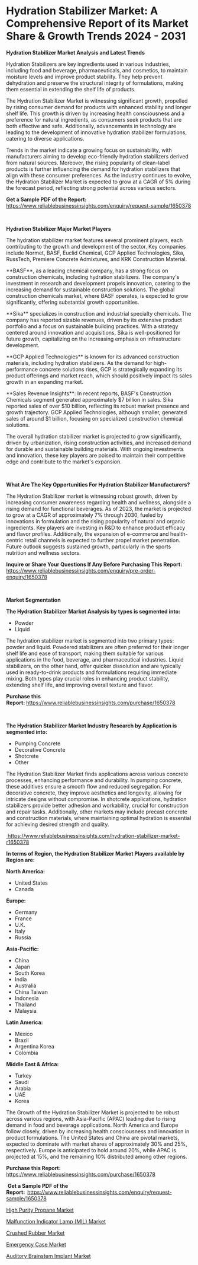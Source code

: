 <p><h1>Hydration Stabilizer Market: A Comprehensive Report of its Market Share & Growth Trends 2024 - 2031</h1></p><p><strong>Hydration Stabilizer Market Analysis and Latest Trends</strong></p>
<p><p>Hydration Stabilizers are key ingredients used in various industries, including food and beverage, pharmaceuticals, and cosmetics, to maintain moisture levels and improve product stability. They help prevent dehydration and preserve the structural integrity of formulations, making them essential in extending the shelf life of products.</p><p>The Hydration Stabilizer Market is witnessing significant growth, propelled by rising consumer demand for products with enhanced stability and longer shelf life. This growth is driven by increasing health consciousness and a preference for natural ingredients, as consumers seek products that are both effective and safe. Additionally, advancements in technology are leading to the development of innovative hydration stabilizer formulations, catering to diverse applications.</p><p>Trends in the market indicate a growing focus on sustainability, with manufacturers aiming to develop eco-friendly hydration stabilizers derived from natural sources. Moreover, the rising popularity of clean-label products is further influencing the demand for hydration stabilizers that align with these consumer preferences. As the industry continues to evolve, the Hydration Stabilizer Market is expected to grow at a CAGR of 5% during the forecast period, reflecting strong potential across various sectors.</p></p>
<p><strong>Get a Sample PDF of the Report:&nbsp;</strong> <a href="https://www.reliablebusinessinsights.com/enquiry/request-sample/1650378?utm_campaign=1113&utm_medium=2&utm_source=Github&utm_content=ia&utm_term=08112024&utm_id=hydration-stabilizer">https://www.reliablebusinessinsights.com/enquiry/request-sample/1650378</a></p>
<p>&nbsp;</p>
<p><strong>Hydration Stabilizer Major Market Players</strong></p>
<p><p>The hydration stabilizer market features several prominent players, each contributing to the growth and development of the sector. Key companies include Normet, BASF, Euclid Chemical, GCP Applied Technologies, Sika, RussTech, Premiere Concrete Admixtures, and KRK Construction Material.</p><p>**BASF**, as a leading chemical company, has a strong focus on construction chemicals, including hydration stabilizers. The company's investment in research and development propels innovation, catering to the increasing demand for sustainable construction solutions. The global construction chemicals market, where BASF operates, is expected to grow significantly, offering substantial growth opportunities.</p><p>**Sika** specializes in construction and industrial specialty chemicals. The company has reported sizable revenues, driven by its extensive product portfolio and a focus on sustainable building practices. With a strategy centered around innovation and acquisitions, Sika is well-positioned for future growth, capitalizing on the increasing emphasis on infrastructure development.</p><p>**GCP Applied Technologies** is known for its advanced construction materials, including hydration stabilizers. As the demand for high-performance concrete solutions rises, GCP is strategically expanding its product offerings and market reach, which should positively impact its sales growth in an expanding market.</p><p>**Sales Revenue Insights**: In recent reports, BASF's Construction Chemicals segment generated approximately $7 billion in sales. Sika reported sales of over $10 billion, reflecting its robust market presence and growth trajectory. GCP Applied Technologies, although smaller, generated sales of around $1 billion, focusing on specialized construction chemical solutions.</p><p>The overall hydration stabilizer market is projected to grow significantly, driven by urbanization, rising construction activities, and increased demand for durable and sustainable building materials. With ongoing investments and innovation, these key players are poised to maintain their competitive edge and contribute to the market's expansion.</p></p>
<p>&nbsp;</p>
<p><strong>What Are The Key Opportunities For Hydration Stabilizer Manufacturers?</strong></p>
<p><p>The Hydration Stabilizer market is witnessing robust growth, driven by increasing consumer awareness regarding health and wellness, alongside a rising demand for functional beverages. As of 2023, the market is projected to grow at a CAGR of approximately 7% through 2030, fueled by innovations in formulation and the rising popularity of natural and organic ingredients. Key players are investing in R&D to enhance product efficacy and flavor profiles. Additionally, the expansion of e-commerce and health-centric retail channels is expected to further propel market penetration. Future outlook suggests sustained growth, particularly in the sports nutrition and wellness sectors.</p></p>
<p><strong>Inquire or Share Your Questions If Any Before Purchasing This Report:</strong> <a href="https://www.reliablebusinessinsights.com/enquiry/pre-order-enquiry/1650378?utm_campaign=1113&utm_medium=2&utm_source=Github&utm_content=ia&utm_term=08112024&utm_id=hydration-stabilizer">https://www.reliablebusinessinsights.com/enquiry/pre-order-enquiry/1650378</a></p>
<p>&nbsp;</p>
<p><strong>Market Segmentation</strong></p>
<p><strong>The Hydration Stabilizer Market Analysis by types is segmented into:</strong></p>
<p><ul><li>Powder</li><li>Liquid</li></ul></p>
<p><p>The hydration stabilizer market is segmented into two primary types: powder and liquid. Powdered stabilizers are often preferred for their longer shelf life and ease of transport, making them suitable for various applications in the food, beverage, and pharmaceutical industries. Liquid stabilizers, on the other hand, offer quicker dissolution and are typically used in ready-to-drink products and formulations requiring immediate mixing. Both types play crucial roles in enhancing product stability, extending shelf life, and improving overall texture and flavor.</p></p>
<p><strong>Purchase this Report:&nbsp;</strong><a href="https://www.reliablebusinessinsights.com/purchase/1650378?utm_campaign=1113&utm_medium=2&utm_source=Github&utm_content=ia&utm_term=08112024&utm_id=hydration-stabilizer">https://www.reliablebusinessinsights.com/purchase/1650378</a></p>
<p>&nbsp;</p>
<p><strong>The Hydration Stabilizer Market Industry Research by Application is segmented into:</strong></p>
<p><ul><li>Pumping Concrete</li><li>Decorative Concrete</li><li>Shotcrete</li><li>Other</li></ul></p>
<p><p>The Hydration Stabilizer Market finds applications across various concrete processes, enhancing performance and durability. In pumping concrete, these additives ensure a smooth flow and reduced segregation. For decorative concrete, they improve aesthetics and longevity, allowing for intricate designs without compromise. In shotcrete applications, hydration stabilizers provide better adhesion and workability, crucial for construction and repair tasks. Additionally, other markets may include precast concrete and construction materials, where maintaining optimal hydration is essential for achieving desired strength and quality.</p></p>
<p><a href="https://www.reliablebusinessinsights.com/hydration-stabilizer-market-r1650378?utm_campaign=1113&utm_medium=2&utm_source=Github&utm_content=ia&utm_term=08112024&utm_id=hydration-stabilizer">&nbsp;https://www.reliablebusinessinsights.com/hydration-stabilizer-market-r1650378</a></p>
<p><strong>In terms of Region, the Hydration Stabilizer Market Players available by Region are:</strong></p>
<p>
    <p> <strong> North America: </strong>
        <ul>
            <li>United States</li>
            <li>Canada</li>
        </ul>
        </p> 
    <p> <strong> Europe: </strong>
        <ul>
            <li>Germany</li>
            <li>France</li>
            <li>U.K.</li>
            <li>Italy</li>
            <li>Russia</li>
        </ul>
        </p> 
    <p> <strong> Asia-Pacific: </strong>
        <ul>
            <li>China</li>
            <li>Japan</li>
            <li>South Korea</li>
            <li>India</li>
            <li>Australia</li>
            <li>China Taiwan</li>
            <li>Indonesia</li>
            <li>Thailand</li>
            <li>Malaysia</li>
        </ul>
        </p> 
    <p> <strong> Latin America: </strong>
        <ul>
            <li>Mexico</li>
            <li>Brazil</li>
            <li>Argentina Korea</li>
            <li>Colombia</li>
        </ul>
        </p> 
    <p> <strong> Middle East & Africa: </strong>
        <ul>
            <li>Turkey</li>
            <li>Saudi</li>
            <li>Arabia</li>
            <li>UAE</li>
            <li>Korea</li>
        </ul>
    </p>
    </p>
<p><p>The Growth of the Hydration Stabilizer Market is projected to be robust across various regions, with Asia-Pacific (APAC) leading due to rising demand in food and beverage applications. North America and Europe follow closely, driven by increasing health consciousness and innovation in product formulations. The United States and China are pivotal markets, expected to dominate with market shares of approximately 30% and 25%, respectively. Europe is anticipated to hold around 20%, while APAC is projected at 15%, and the remaining 10% distributed among other regions.</p></p>
<p><strong>Purchase this Report: </strong><a href="https://www.reliablebusinessinsights.com/purchase/1650378?utm_campaign=1113&utm_medium=2&utm_source=Github&utm_content=ia&utm_term=08112024&utm_id=hydration-stabilizer">https://www.reliablebusinessinsights.com/purchase/1650378</a></p>
<p>&nbsp;<strong>Get a Sample PDF of the Report:&nbsp;&nbsp;</strong><a href="https://www.reliablebusinessinsights.com/enquiry/request-sample/1650378?utm_campaign=1113&utm_medium=2&utm_source=Github&utm_content=ia&utm_term=08112024&utm_id=hydration-stabilizer">https://www.reliablebusinessinsights.com/enquiry/request-sample/1650378</a></p>
<p><strong></strong></p>
<p><p><a href="https://github.com/keitelmoprotinu/Market-Research-Report-List-1/blob/main/high-purity-propane-market.md?utm_campaign=1113&utm_medium=2&utm_source=Github&utm_content=ia&utm_term=08112024&utm_id=hydration-stabilizer">High Purity Propane Market</a></p><p><a href="https://www.linkedin.com/pulse/in-depth-analysis-global-malfunction-indicator-lamp-mil-market-2lhlf?utm_campaign=1113&utm_medium=2&utm_source=Github&utm_content=ia&utm_term=08112024&utm_id=hydration-stabilizer">Malfunction Indicator Lamp (MIL) Market</a></p><p><a href="https://github.com/tewellnudorennk/Market-Research-Report-List-1/blob/main/crushed-rubber-market.md?utm_campaign=1113&utm_medium=2&utm_source=Github&utm_content=ia&utm_term=08112024&utm_id=hydration-stabilizer">Crushed Rubber Market</a></p><p><a href="https://issuu.com/reportprime-2/docs/emergency-case-market-size-2030.ppt_13d7a5b1314535?utm_campaign=1113&utm_medium=2&utm_source=Github&utm_content=ia&utm_term=08112024&utm_id=hydration-stabilizer">Emergency Case Market</a></p><p><a href="https://issuu.com/reportprime-2/docs/auditory-brainstem-implant-market-s_6ec39172df14ca?utm_campaign=1113&utm_medium=2&utm_source=Github&utm_content=ia&utm_term=08112024&utm_id=hydration-stabilizer">Auditory Brainstem Implant Market</a></p></p>